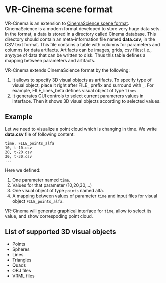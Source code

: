 
# VR-Cinema scene format

VR-Cinema is an extension to [CinemaScience scene format](https://github.com/cinemascience/cinema/blob/master/specs/dietrich/01/cinema_specD_v012.pdf).
CinemaScience is a modern format developed to store very huge data sets. In the format, a data is stored in a directory called Cinema database. This directory should contain an meta-information file named **data.csv**, in the CSV text format. This file contains a table with columns for parameters and columns for data artifacts. Artifacts can be images, grids, csv files; i.e., anytype of data that can be written to disk. Thus this table defines a mapping between parameters and artifacts.

<!--
Thus **data.csv** derermines:
* a list of parameters, 
* a list of values of those parameters, 
* a list of artifacts, 
* and a relation between parameters values and artifacts. 
-->

VR-Cinema extends CinemaScience format by the following:
1. It allows to specify 3D visual objects as artifacts. To specify type of visual object, place it right after FILE_ prefix and surround with \_. For example, FILE_lines_beta defines visual object of type `lines`.
2. It generates GUI controls to select current paramerers values in interface. Then it shows 3D visual objects according to selected values.

## Example

Let we need to visualize a point cloud which is changing in time. We write **data.csv** file of following content:
```
time, FILE_points_alfa
10, t-10.csv
20, t-20.csv
30, t-30.csv
...
```
Here we defined:
1. One parameter named `time`.
2. Values for that parameter (10,20,30,...)
3. One visual object of type `points` named alfa.
4. A mapping between values of parameter `time` and input files for visual object `FILE_points_alfa`.

VR-Cinema will generate graphical interface for `time`, allow to select its value, and show correspoding point cloud.

## List of supported 3D visual objects

* Points
* Spheres
* Lines
* Triangles
* Quads
* OBJ files
* VRML files

